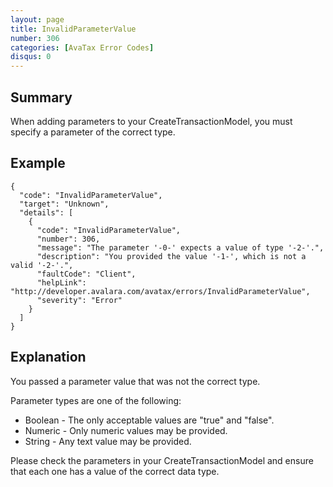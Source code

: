 ```yaml
---
layout: page
title: InvalidParameterValue
number: 306
categories: [AvaTax Error Codes]
disqus: 0
---
```


## Summary

When adding parameters to your CreateTransactionModel, you must specify a parameter of the correct type.

## Example

    {
      "code": "InvalidParameterValue",
      "target": "Unknown",
      "details": [
        {
          "code": "InvalidParameterValue",
          "number": 306,
          "message": "The parameter '-0-' expects a value of type '-2-'.",
          "description": "You provided the value '-1-', which is not a valid '-2-'.",
          "faultCode": "Client",
          "helpLink": "http://developer.avalara.com/avatax/errors/InvalidParameterValue",
          "severity": "Error"
        }
      ]
    }

## Explanation

You passed a parameter value that was not the correct type.

Parameter types are one of the following:

<ul class="normal">
<li>Boolean - The only acceptable values are "true" and "false".</li>
<li>Numeric - Only numeric values may be provided.</li>
<li>String - Any text value may be provided.</li>
</ul>

Please check the parameters in your CreateTransactionModel and ensure that each one has a value of the correct data type.
